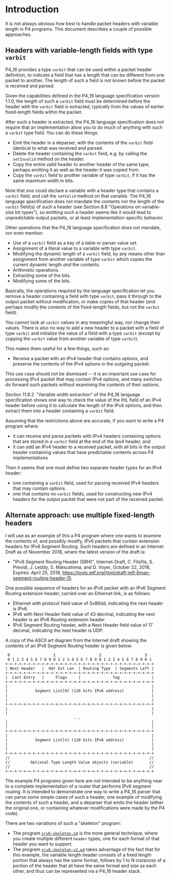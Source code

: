 # Introduction

It is not always obvious how best to handle packet headers with
variable length in P4 programs.  This document describes a couple of
possible approaches.


## Headers with variable-length fields with type `varbit`

P4_16 provides a type `varbit` that can be used within a packet header
definition, to indicate a field that has a length that can be
different from one packet to another.  The length of such a field is
not known before the packet is received and parsed.

Given the capabilities defined in the P4_16 language specification
version 1.1.0, the length of such a `varbit` field must be determined
before the header with the `varbit` field is extracted, typically from
the values of earlier fixed-length fields within the packet.

After such a header is extracted, the P4_16 language specification
does not require that an implementation allow you to _do_ much of
anything with such a `varbit` type field.  You can do these things:

+ Emit the header in a deparser, with the contents of the `varbit`
  field identical to what was received and parsed.
+ Delete the header containing the `varbit` field, e.g. by calling the
  `setInvalid` method on the header.
+ Copy the entire valid header to another header of the same type,
  perhaps emitting it as well as the header it was copied from.
+ Copy the `varbit` field to another variable of type `varbit`, if it
  has the same maximum width in bits.

Note that one could declare a variable with a header type that
contains a `varbit` field, and call the `setValid` method on that
variable.  The P4_16 language specification does not mandate the
contents nor the length of the `varbit` field(s) of such a header (see
Section 8.8 "Operations on variable-size bit types"), so emitting such
a header seems like it would lead to unpredictable output packets, or
at least implementation-specific behavior.

Other operations that the P4_16 language specification does not
mandate, nor even mention:

+ Use of a `varbit` field as a key of a table or parser value set.
+ Assignment of a literal value to a variable with type `varbit`.
+ Modifying the dynamic length of a `varbit` field, by any means other
  than assignment from another variable of type `varbit` which copies
  the current dynamic length _and_ the contents.
+ Arithmetic operations.
+ Extracting some of the bits.
+ Modifying some of the bits.

Basically, the operations required by the language specification let
you remove a header containing a field with type `varbit`, pass it
through to the output packet without modification, or make copies of
that header (and perhaps modify the contents of the fixed-length
fields, but not the `varbit` field).

You cannot look at `varbit` values in any meaningful way, nor change
their values.  There is also no way to add a new header to a packet
with a field of type `varbit` and initialize the value of a field with
a type `varbit` (except by copying the `varbit` value from another
variable of type `varbit`).

This makes them useful for a few things, such as:

+ Receive a packet with an IPv4 header that contains options, and
  preserve the contents of the IPv4 options in the outgoing packet.

This use case should not be dismissed -- it is an important use case
for processing IPv4 packet that may contain IPv4 options, and many
switches do forward such packets without examining the contents of
their options.

Section 11.8.2 "Variable width extraction" of the P4_16 language
specification shows one way to check the value of the IHL field of an
IPv4 header before using it to calculate the length of the IPv4
options, and then extract them into a header containing a `varbit`
field.

Assuming that the restrictions above are accurate, if you want to
write a P4 program where:

+ it can receive and parse packets with IPv4 headers containing
  options that are stored in a `varbit` field at the end of the Ipv4
  header, and
+ it can _add_ an IPv4 header to a received packet, with all bits in
  the output header containing values that have predictable contents
  across P4 implementations

Then it seems that one must define two separate header types for an
IPv4 header:

+ one containing a `varbit` field, used for parsing received IPv4
  headers that may contain options.
+ one that contains no `varbit` fields, used for constructing new IPv4
  headers for the output packet that were not part of the received
  packet.


## Alternate approach: use multiple fixed-length headers

I will use as an example of this a P4 program where one wants to
examine the contents of, and possibly modify, IPv6 packets that
contain extension headers for IPv6 Segment Routing.  Such headers are
defined in an Internet Draft as of November 2018, where the latest
version of the draft is:

+ "IPv6 Segment Routing Header (SRH)", Internet-Draft, C. Filsfils,
  S. Previdi, J. Leddy, S. Matsushima, and D. Voyer, October 22, 2018,
  Expires: April 25, 2019,
  https://tools.ietf.org/html/draft-ietf-6man-segment-routing-header-15

One possible sequence of headers for an IPv6 packet with an IPv6
Segment Routing extension header, carried over an Ethernet link, is as
follows:

+ Ethernet with protocol field value of 0x86dd, indicating the next
  header is IPv6.
+ IPv6 with Next Header field value of 43 decimal, indicating the next
  header is an IPv6 Routing extension header.
+ IPv6 Segment Routing header, with a Next Header field value of 17
  decimal, indicating the next header is UDP.

A copy of the ASCII art diagram from the Internet draft showing the
contents of an IPv6 Segment Routing header is given below:

```
 0                   1                   2                   3
 0 1 2 3 4 5 6 7 8 9 0 1 2 3 4 5 6 7 8 9 0 1 2 3 4 5 6 7 8 9 0 1
+-+-+-+-+-+-+-+-+-+-+-+-+-+-+-+-+-+-+-+-+-+-+-+-+-+-+-+-+-+-+-+-+
| Next Header   |  Hdr Ext Len  | Routing Type  | Segments Left |
+-+-+-+-+-+-+-+-+-+-+-+-+-+-+-+-+-+-+-+-+-+-+-+-+-+-+-+-+-+-+-+-+
|  Last Entry   |     Flags     |              Tag              |
+-+-+-+-+-+-+-+-+-+-+-+-+-+-+-+-+-+-+-+-+-+-+-+-+-+-+-+-+-+-+-+-+
|                                                               |
|            Segment List[0] (128 bits IPv6 address)            |
|                                                               |
|                                                               |
+-+-+-+-+-+-+-+-+-+-+-+-+-+-+-+-+-+-+-+-+-+-+-+-+-+-+-+-+-+-+-+-+
|                                                               |
|                                                               |
                              ...
|                                                               |
|                                                               |
+-+-+-+-+-+-+-+-+-+-+-+-+-+-+-+-+-+-+-+-+-+-+-+-+-+-+-+-+-+-+-+-+
|                                                               |
|            Segment List[n] (128 bits IPv6 address)            |
|                                                               |
|                                                               |
+-+-+-+-+-+-+-+-+-+-+-+-+-+-+-+-+-+-+-+-+-+-+-+-+-+-+-+-+-+-+-+-+
//                                                             //
//         Optional Type Length Value objects (variable)       //
//                                                             //
+-+-+-+-+-+-+-+-+-+-+-+-+-+-+-+-+-+-+-+-+-+-+-+-+-+-+-+-+-+-+-+-+
```

The example P4 programs given here are _not_ intended to be anything
near to a complete implementation of a router that performs IPv6
segment routing.  It is intended to demonstrate one way to write a
P4_16 parser that can parse some simple cases of such a header, one
example of modifying the contents of such a header, and a deparser
that emits the header (either the original one, or containing whatever
modifications were made by the P4 code).

There are two variations of such a "skeleton" program:

+ The program [`srv6-skeleton.p4`](srv6-skeleton.p4) is the more
  general technique, where you create multiple different `header`
  types, one for each format of that header you want to support.
+ The program [`srv6-skeleton-v2.p4`](srv6-skeleton-v2.p4) takes
  advantage of the fact that for this example, the variable length
  header consists of a fixed length portion that always has the same
  format, follows by 1 to N instances of a portion of the header that
  all have the same format and size as each other, and thus can be
  represented via a P4_16 header stack.
